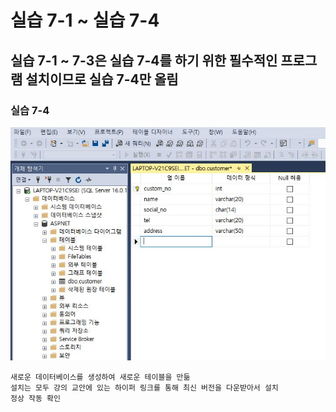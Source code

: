 # 실습 7-1 ~ 실습 7-4
## 실습 7-1 ~ 7-3은 실습 7-4를 하기 위한 필수적인 프로그램 설치이므로 실습 7-4만 올림
### 실습 7-4
![img](img/img7_1/7_4.JPG)
```
새로운 데이터베이스를 생성하여 새로운 테이블을 만듦
설치는 모두 강의 교안에 있는 하이퍼 링크를 통해 최신 버전을 다운받아서 설치
정상 작동 확인
```
